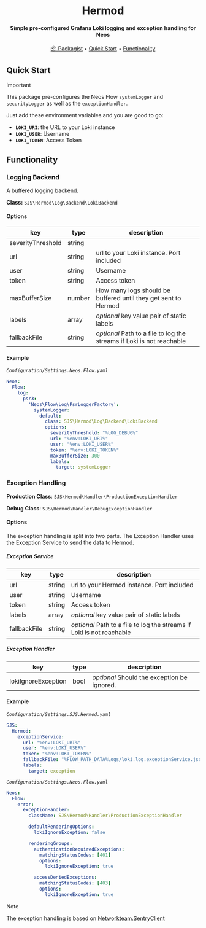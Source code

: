 <h1 align="center">
  Hermod
</h1>

<h4 align="center">Simple pre-configured Grafana Loki logging and exception handling for Neos</h4>

<p align="center">
  <a href="">📦 Packagist</a> •
  <a href="#quick-start">Quick Start</a> •
  <a href="#Functionality">Functionality</a>
</p>

## Quick Start

> [!IMPORTANT]  
> This package pre-configures the Neos Flow `systemLogger` and `securityLogger` as well as the `exceptionHandler`.

Just add these environment variables and you are good to go:

- **`LOKI_URI`**: the URL to your Loki instance
- **`LOKI_USER`**: Username
- **`LOKI_TOKEN`**: Access Token

## Functionality

### Logging Backend

A buffered logging backend.

**Class:** `SJS\Hermod\Log\Backend\LokiBackend`

#### Options

| key               | type   | description                                                           |
| ----------------- | ------ | --------------------------------------------------------------------- |
| severityThreshold | string |                                                                       |
| url               | string | url to your Loki instance. Port included                              |
| user              | string | Username                                                              |
| token             | string | Access token                                                          |
| maxBufferSize     | number | How many logs should be buffered until they get sent to Hermod        |
| labels            | array  | _optional_ key value pair of static labels                            |
| fallbackFile      | string | _optional_ Path to a file to log the streams if Loki is not reachable |

#### Example

_`Configuration/Settings.Neos.Flow.yaml`_

```yaml
Neos:
  Flow:
    log:
      psr3:
        'Neos\Flow\Log\PsrLoggerFactory':
          systemLogger:
            default:
              class: SJS\Hermod\Log\Backend\LokiBackend
              options:
                severityThreshold: "%LOG_DEBUG%"
                url: "%env:LOKI_URI%"
                user: "%env:LOKI_USER%"
                token: "%env:LOKI_TOKEN%"
                maxBufferSize: 300
                labels:
                  target: systemLogger
```

### Exception Handling

**Production Class**: `SJS\Hermod\Handler\ProductionExceptionHandler`

**Debug Class**: `SJS\Hermod\Handler\DebugExceptionHandler`

#### Options

The exception handling is split into two parts. The Exception Handler uses the Exception Service to send the data to Hermod.

##### Exception Service

| key               | type   | description                                                           |
| ----------------- | ------ | --------------------------------------------------------------------- |
| url               | string | url to your Hermod instance. Port included                            |
| user              | string | Username                                                              |
| token             | string | Access token                                                          |
| labels            | array  | _optional_ key value pair of static labels                            |
| fallbackFile      | string | _optional_ Path to a file to log the streams if Loki is not reachable |

##### Exception Handler

| key                 | type | description                                 |
| ------------------- | ---- | ------------------------------------------- |
| lokiIgnoreException | bool | _optional_ Should the exception be ignored. |

#### Example

_`Configuration/Settings.SJS.Hermod.yaml`_

```yaml
SJS:
  Hermod:
    exceptionService:
      url: "%env:LOKI_URI%"
      user: "%env:LOKI_USER%"
      token: "%env:LOKI_TOKEN%"
      fallbackFile: "%FLOW_PATH_DATA%Logs/loki.log.exceptionService.jsonl"
      labels:
        target: exception
```

_`Configuration/Settings.Neos.Flow.yaml`_

```yaml
Neos:
  Flow:
    error:
      exceptionHandler:
        className: SJS\Hermod\Handler\ProductionExceptionHandler

        defaultRenderingOptions:
          lokiIgnoreException: false

        renderingGroups:
          authenticationRequiredExceptions:
            matchingStatusCodes: [401]
            options:
              lokiIgnoreException: true

          accessDeniedExceptions:
            matchingStatusCodes: [403]
            options:
              lokiIgnoreException: true

```

> [!NOTE]
> The exception handling is based on [Networkteam.SentryClient](https://github.com/networkteam/Networkteam.SentryClient)
